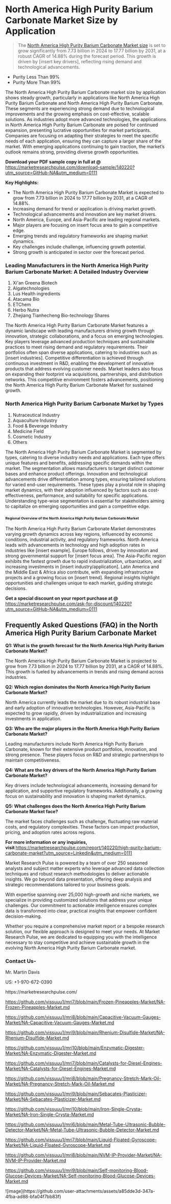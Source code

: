 <h1>North America High Purity Barium Carbonate Market&nbsp;Size by Application</h1><blockquote><p>The <a href="https://marketresearchpulse.com/download-sample/140220?utm_source=GitHub-NA&amp;utm_medium=0111">North America High Purity Barium Carbonate Market size</a> is set to grow significantly from 7.73 billion in 2024 to 17.77 billion by 2031, at a robust CAGR of 14.88% during the forecast period. This growth is driven by [insert key drivers], reflecting rising demand and technological advancements.</p></blockquote><ul><li>Purity Less Than 99%<li> Purity More Than 99%</li></ul><p>The North America High Purity Barium Carbonate market size by application shows steady growth, particularly in applications like North America High Purity Barium Carbonate and North America High Purity Barium Carbonate. These segments are experiencing strong demand due to technological improvements and the growing emphasis on cost-effective, scalable solutions. As industries adopt more advanced technologies, the applications in North America High Purity Barium Carbonate are poised for continued expansion, presenting lucrative opportunities for market participants. Companies are focusing on adapting their strategies to meet the specific needs of each application, ensuring they can capture a larger share of the market. With emerging applications continuing to gain traction, the market’s outlook remains strong, providing diverse growth opportunities.</p><p><strong>Download your PDF sample copy in full at @ </strong><a href="https://marketresearchpulse.com/download-sample/140220?utm_source=GitHub-NA&amp;utm_medium=0111">https://marketresearchpulse.com/download-sample/140220?utm_source=GitHub-NA&amp;utm_medium=0111</a></p><p><strong>Key Highlights: </strong></p><ul><li>The North America High Purity Barium Carbonate Market is expected to grow from 7.73 billion in 2024 to 17.77 billion by 2031, at a CAGR of 14.88%.</li><li>Increasing demand for trend or application is driving market growth.</li><li>Technological advancements and innovation are key market drivers.</li><li>North America, Europe, and Asia-Pacific are leading regional markets.</li><li>Major players are focusing on insert focus area to gain a competitive edge.</li><li>Emerging trends and regulatory frameworks are shaping market dynamics.</li><li>Key challenges include challenge, influencing growth potential.</li><li>Strong growth is anticipated in sector over the forecast period.</li></ul><h3>Leading Manufacturers in the North America High Purity Barium Carbonate Market: A Detailed Industry Overview</h3><ol><li>Xi'an Greena Biotech</li><li>Algatechnologies</li><li>Lus Health ingredients</li><li>Atacama Bio</li><li>ETChem</li><li>Herbo Nutra</li><li>Zhejiang Tianhecheng Bio-technology Shares</li></ol><div class="flex max-w-full flex-col flex-grow"><div class="min-h-8 text-message flex w-full flex-col items-end gap-2 whitespace-normal break-words [.text-message+&amp;]:mt-5" dir="auto" data-message-author-role="assistant" data-message-id="fd8432e4-4910-450d-b182-61b7bfb0a01f" data-message-model-slug="gpt-4o"><div class="flex w-full flex-col gap-1 empty:hidden first:pt-[3px]"><div class="markdown prose w-full break-words dark:prose-invert light"><p>The North America High Purity Barium Carbonate Market features a dynamic landscape with leading manufacturers driving growth through innovation, strategic collaborations, and a focus on emerging technologies. Key players leverage advanced production techniques and sustainable practices to meet rising demand and regulatory requirements. Their portfolios often span diverse applications, catering to industries such as [insert industries]. Competitive differentiation is achieved through continuous investment in R&amp;D, enabling the development of innovative products that address evolving customer needs. Market leaders also focus on expanding their footprint via acquisitions, partnerships, and distribution networks. This competitive environment fosters advancements, positioning the North America High Purity Barium Carbonate Market for sustained growth.</p></div></div></div></div><h3>North America High Purity Barium Carbonate Market by Types</h3><ol><li>Nutraceutical Industry<li> Aquaculture Industry<li> Food & Beverage Industry<li> Medicine Field<li> Cosmetic Industry<li> Others</li></ol><div class="flex max-w-full flex-col flex-grow"><div class="min-h-8 text-message flex w-full flex-col items-end gap-2 whitespace-normal break-words [.text-message+&amp;]:mt-5" dir="auto" data-message-author-role="assistant" data-message-id="084470be-0bb7-4664-bddf-5156b4f41249" data-message-model-slug="gpt-4o-mini"><div class="flex w-full flex-col gap-1 empty:hidden first:pt-[3px]"><div class="markdown prose w-full break-words dark:prose-invert light"><p>The North America High Purity Barium Carbonate Market is segmented by types, catering to diverse industry needs and applications. Each type offers unique features and benefits, addressing specific demands within the market. The segmentation allows manufacturers to target distinct customer bases and enhance product offerings. Innovation and technological advancements drive differentiation among types, ensuring tailored solutions for varied end-user requirements. These types play a pivotal role in shaping market dynamics, with their adoption influenced by factors such as cost-effectiveness, performance, and suitability for specific applications. Understanding type-wise segmentation is essential for stakeholders aiming to capitalize on emerging opportunities and gain a competitive edge.</p></div></div></div></div><h3><span style="font-size: 11px;">Regional Overview of the North America High Purity Barium Carbonate Market</span></h3><div class="flex max-w-full flex-col flex-grow"><div class="min-h-8 text-message flex w-full flex-col items-end gap-2 whitespace-normal break-words [.text-message+&amp;]:mt-5" dir="auto" data-message-author-role="assistant" data-message-id="e9038762-ce64-4e30-91c9-9bd413514231" data-message-model-slug="gpt-4o-mini"><div class="flex w-full flex-col gap-1 empty:hidden first:pt-[3px]"><div class="markdown prose w-full break-words dark:prose-invert light"><p>The North America High Purity Barium Carbonate Market demonstrates varying growth dynamics across key regions, influenced by economic conditions, industrial activity, and regulatory frameworks. North America leads with advancements in technology and high adoption rates in industries like [insert example]. Europe follows, driven by innovation and strong governmental support for [insert focus area]. The Asia-Pacific region exhibits the fastest growth due to rapid industrialization, urbanization, and increasing investments in [insert industry/application]. Latin America and the Middle East &amp; Africa also contribute, with expanding infrastructure projects and a growing focus on [insert trend]. Regional insights highlight opportunities and challenges unique to each market, guiding strategic decisions.</p></div></div></div></div><p><strong>Get a special discount on your report purchase at @ </strong><a href="https://marketresearchpulse.com/ask-for-discount/140220?utm_source=GitHub-NA&amp;utm_medium=0111">https://marketresearchpulse.com/ask-for-discount/140220?utm_source=GitHub-NA&amp;utm_medium=0111</a></p><h2>Frequently Asked Questions (FAQ) in the North America High Purity Barium Carbonate Market</h2><p><strong>Q1: What is the growth forecast for the North America High Purity Barium Carbonate Market?</strong></p><p>The North America High Purity Barium Carbonate Market is projected to grow from 7.73 billion in 2024 to 17.77 billion by 2031, at a CAGR of 14.88%. This growth is fueled by advancements in trends and rising demand across industries.</p><p><strong>Q2: Which region dominates the North America High Purity Barium Carbonate Market?</strong></p><p>North America currently leads the market due to its robust industrial base and early adoption of innovative technologies. However, Asia-Pacific is expected to grow rapidly, driven by industrialization and increasing investments in application.</p><p><strong>Q3: Who are the major players in the North America High Purity Barium Carbonate Market?</strong></p><p>Leading manufacturers include North America High Purity Barium Carbonate, known for their extensive product portfolios, innovation, and strong presence. These players focus on R&amp;D and strategic partnerships to maintain competitiveness.</p><p><strong>Q4: What are the key drivers of the North America High Purity Barium Carbonate Market?</strong></p><p>Key drivers include technological advancements, increasing demand for application, and supportive regulatory frameworks. Additionally, a growing focus on sustainability and innovation is shaping market dynamics.</p><p><strong>Q5: What challenges does the North America High Purity Barium Carbonate Market face?</strong></p><p>The market faces challenges such as challenge, fluctuating raw material costs, and regulatory complexities. These factors can impact production, pricing, and adoption rates across regions.</p><p><strong>For more information or any inquiries, visit&nbsp;</strong><a href="https://marketresearchpulse.com/report/140220/high-purity-barium-carbonate-market?utm_source=Linkedin&utm_medium=0111">https://marketresearchpulse.com/report/140220/high-purity-barium-carbonate-market?utm_source=Linkedin&utm_medium=0111</a></p><p>Market Research Pulse is powered by a team of over 250 seasoned analysts and subject matter experts who leverage advanced data collection techniques and robust research methodologies to deliver actionable insights. We go beyond data presentation, offering deep analysis and strategic recommendations tailored to your business goals.</p><p>With expertise spanning over 25,000 high-growth and niche markets, we specialize in providing customized solutions that address your unique challenges. Our commitment to actionable intelligence ensures complex data is transformed into clear, practical insights that empower confident decision-making.</p><p>Whether you require a comprehensive market report or a bespoke research solution, our flexible approach is designed to meet your needs. At Market Research Pulse, we are dedicated to equipping you with the intelligence necessary to stay competitive and achieve sustainable growth in the evolving North America High Purity Barium Carbonate market.</p><h3><strong>Contact Us-</strong></h3><p>Mr. Martin Davis</p><p>US: +1-970-672-0390</p><p>https://marketresearchpulse.com/</p><p><a href="https://github.com/vissuuu1/mri7/blob/main/Frozen-Pineapples-Market/NA-Frozen-Pineapples-Market.md">https://github.com/vissuuu1/mri7/blob/main/Frozen-Pineapples-Market/NA-Frozen-Pineapples-Market.md</a></p><p><a href="https://github.com/vissuuu1/mri8/blob/main/Capacitive-Vacuum-Gauges-Market/NA-Capacitive-Vacuum-Gauges-Market.md">https://github.com/vissuuu1/mri8/blob/main/Capacitive-Vacuum-Gauges-Market/NA-Capacitive-Vacuum-Gauges-Market.md</a></p><p><a href="https://github.com/vissuuu1/mri9/blob/main/Rhenium-Disulfide-Market/NA-Rhenium-Disulfide-Market.md">https://github.com/vissuuu1/mri9/blob/main/Rhenium-Disulfide-Market/NA-Rhenium-Disulfide-Market.md</a></p><p><a href="https://github.com/vissuuu1/mri10/blob/main/Enzymatic-Digester-Market/NA-Enzymatic-Digester-Market.md">https://github.com/vissuuu1/mri10/blob/main/Enzymatic-Digester-Market/NA-Enzymatic-Digester-Market.md</a></p><p><a href="https://github.com/vissuuu1/mri7/blob/main/Catalysts-for-Diesel-Engines-Market/NA-Catalysts-for-Diesel-Engines-Market.md">https://github.com/vissuuu1/mri7/blob/main/Catalysts-for-Diesel-Engines-Market/NA-Catalysts-for-Diesel-Engines-Market.md</a></p><p><a href="https://github.com/vissuuu1/mri8/blob/main/Pregnancy-Stretch-Mark-Oil-Market/NA-Pregnancy-Stretch-Mark-Oil-Market.md">https://github.com/vissuuu1/mri8/blob/main/Pregnancy-Stretch-Mark-Oil-Market/NA-Pregnancy-Stretch-Mark-Oil-Market.md</a></p><p><a href="https://github.com/vissuuu1/mri9/blob/main/Sebacates-Plasticizer-Market/NA-Sebacates-Plasticizer-Market.md">https://github.com/vissuuu1/mri9/blob/main/Sebacates-Plasticizer-Market/NA-Sebacates-Plasticizer-Market.md</a></p><p><a href="https://github.com/vissuuu1/mri10/blob/main/Iron-Single-Crysta-Market/NA-Iron-Single-Crysta-Market.md">https://github.com/vissuuu1/mri10/blob/main/Iron-Single-Crysta-Market/NA-Iron-Single-Crysta-Market.md</a></p><p><a href="https://github.com/vissuuu1/mri6/blob/main/Metal-Tube-Ultrasonic-Bubble-Detector-Market/NA-Metal-Tube-Ultrasonic-Bubble-Detector-Market.md">https://github.com/vissuuu1/mri6/blob/main/Metal-Tube-Ultrasonic-Bubble-Detector-Market/NA-Metal-Tube-Ultrasonic-Bubble-Detector-Market.md</a></p><p><a href="https://github.com/vissuuu1/mri7/blob/main/Liquid-Floated-Gyroscope-Market/NA-Liquid-Floated-Gyroscope-Market.md">https://github.com/vissuuu1/mri7/blob/main/Liquid-Floated-Gyroscope-Market/NA-Liquid-Floated-Gyroscope-Market.md</a></p><p><a href="https://github.com/vissuuu1/mri8/blob/main/NVM-IP-Provider-Market/NA-NVM-IP-Provider-Market.md">https://github.com/vissuuu1/mri8/blob/main/NVM-IP-Provider-Market/NA-NVM-IP-Provider-Market.md</a></p><p><a href="https://github.com/vissuuu1/mri9/blob/main/Self-monitoring-Blood-Glucose-Devices-Market/NA-Self-monitoring-Blood-Glucose-Devices-Market.md">https://github.com/vissuuu1/mri9/blob/main/Self-monitoring-Blood-Glucose-Devices-Market/NA-Self-monitoring-Blood-Glucose-Devices-Market.md</a></p>
![image](https://github.com/user-attachments/assets/a85dde3d-347a-4fba-ad88-bfa04f7bb83f)
